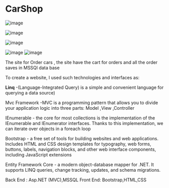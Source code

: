 # CarShop

![image](https://user-images.githubusercontent.com/75273945/157438130-50b0486c-4431-400f-ad3e-f1de1766373b.png)

![image](https://user-images.githubusercontent.com/75273945/157438271-7d802316-55c1-45a2-9f40-c200efa10cfc.png)

![image](https://user-images.githubusercontent.com/75273945/157438659-891e21bd-1f65-49bf-962e-35a4a015fbe0.png)

![image](https://user-images.githubusercontent.com/75273945/157438450-1d121e72-8ee6-49ac-8e43-c4a96d3a408b.png)
![image](https://user-images.githubusercontent.com/75273945/157438928-82a5b08f-cbdf-4974-908a-80e3fbc7d043.png)


The site for Order cars , the site have the cart for orders and all the order saves in MSSQl data base

To create a website, I used such technologies and interfaces as:

<b>Linq</b> -(Language-Integrated Query) is a simple and convenient language for querying a data source)

Mvc Framework -MVC is a programming pattern that allows you to divide your application logic into three parts: Model ,View ,Controller

IEnumerable - the core for most collections is the implementation of the IEnumerable and IEnumerator interfaces. Thanks to this implementation, we can iterate over objects in a foreach loop

Bootstrap - a free set of tools for building websites and web applications. Includes HTML and CSS design templates for typography, web forms, buttons, labels, navigation blocks, and other web interface components, including JavaScript extensions

Entity Framework Core - a modern object-database mapper for .NET. It supports LINQ queries, change tracking, updates, and schema migrations.

Back End : Asp.NET (MVC),MSSQL
Front End: Bootstrap,HTML,CSS
